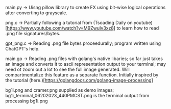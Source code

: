 main.py -> Uisng pillow library to create FX using bit-wise logical operations after converting to grayscale.

png.c -> Partially following a tutorial from (Tsoading Daily on youtube)[https://www.youtube.com/watch?v=M9ZwuIv3xz8] to learn how to read .png file signatures/bytes.

gpt_png.c -> Reading .png file bytes proceedurally; program written using ChatGPT's help.

main.go -> Reading .png files with golang's native libaries; so far just takes an image and converts it to ascii representation output to your terminal;
may need ot zoom out a lot to see the full image generated. Will compartmentalize this feature as a separate function. Initially inspired by the tutorial (here.)[https://golangdocs.com/golang-image-processing]

bg1i.png and cramer.png supplied as demo images; bg1i_terminal_06202023_440PMCST.png is the terminal output from processing bg1i.png